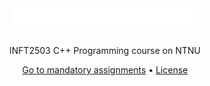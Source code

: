 <div align="center">
  <img align="center" width="300" src="https://github.com/ejhasler/cs-ntnu/blob/main/images/ntnu_bredde_eng_neg.png" />
</div>

<br />
<p align="center">INFT2503 C++ Programming course on NTNU</p>

<div align="center">
  <a href="https://github.com/ejhasler/cs-ntnu/tree/main/ntnu-dtu">Go to mandatory assignments</a> •
  <a href="#license">License</a>
</div>
